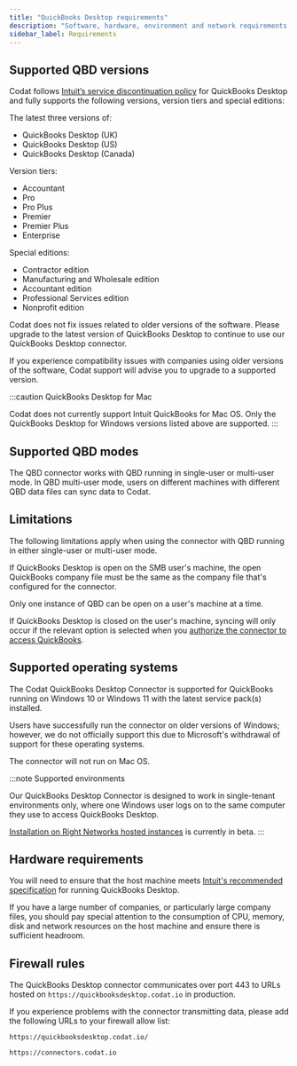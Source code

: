 ```yaml
---
title: "QuickBooks Desktop requirements"
description: "Software, hardware, environment and network requirements and configurations"
sidebar_label: Requirements
---
```


## Supported QBD versions

Codat follows <a className="external" href="https://quickbooks.intuit.com/learn-support/en-us/help-article/feature-preferences/quickbooks-desktop-service-discontinuation-policy/L17cXxlie_US_en_US" target="_blank">Intuit’s service discontinuation policy</a> for QuickBooks Desktop and fully supports the following versions, version tiers and special editions:

The latest three versions of:

- QuickBooks Desktop (UK)
- QuickBooks Desktop (US)
- QuickBooks Desktop (Canada)

Version tiers:

- Accountant
- Pro
- Pro Plus
- Premier
- Premier Plus
- Enterprise

Special editions:

- Contractor edition
- Manufacturing and Wholesale edition
- Accountant edition
- Professional Services edition
- Nonprofit edition

Codat does not fix issues related to older versions of the software. Please upgrade to the latest version of QuickBooks Desktop to continue to use our QuickBooks Desktop connector.

If you experience compatibility issues with companies using older versions of the software, Codat support will advise you to upgrade to a supported version.

:::caution QuickBooks Desktop for Mac

Codat does not currently support Intuit QuickBooks for Mac OS. Only the QuickBooks Desktop for Windows versions listed above are supported.
:::

## Supported QBD modes

The QBD connector works with QBD running in single-user or multi-user mode. In QBD multi-user mode, users on different machines with different QBD data files can sync data to Codat.

## Limitations

The following limitations apply when using the connector with QBD running in either single-user or multi-user mode.

If QuickBooks Desktop is open on the SMB user's machine, the open QuickBooks company file must be the same as the company file that's configured for the connector.

Only one instance of QBD can be open on a user's machine at a time.

If QuickBooks Desktop is closed on the user's machine, syncing will only occur if the relevant option is selected when you [authorize the connector to access QuickBooks](/integrations/accounting/quickbooksdesktop/installing-the-quickbooks-connector#4-authorize-the-connector-to-access-quickbooks).

## Supported operating systems

The Codat QuickBooks Desktop Connector is supported for QuickBooks running on Windows 10 or Windows 11 with the latest service pack(s) installed.

Users have successfully run the connector on older versions of Windows; however, we do not officially support this due to Microsoft's withdrawal of support for these operating systems.

The connector will not run on Mac OS.

:::note Supported environments

Our QuickBooks Desktop Connector is designed to work in single-tenant environments only, where one Windows user logs on to the same computer they use to access QuickBooks Desktop.

[Installation on Right Networks hosted instances](/integrations/accounting/quickbooksdesktop/install-qbd-connector-right-networks) is currently in beta.
:::

## Hardware requirements

You will need to ensure that the host machine meets <a href="https://quickbooks.intuit.com/learn-support/en-us/help-article/install-products/system-requirements-quickbooks-desktop-2022/L9664spDA_US_en_US" class="external" target="_blank">Intuit's recommended specification</a> for running QuickBooks Desktop.

If you have a large number of companies, or particularly large company files, you should pay special attention to the consumption of CPU, memory, disk and network resources on the host machine and ensure there is sufficient headroom.

## Firewall rules

The QuickBooks Desktop connector communicates over port 443 to URLs hosted on `https://quickbooksdesktop.codat.io` in production.

If you experience problems with the connector transmitting data, please add the following URLs to your firewall allow list: 

`https://quickbooksdesktop.codat.io/`

`https://connectors.codat.io`


